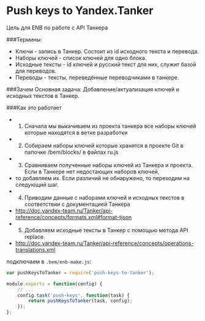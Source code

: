 # Push keys to Yandex.Tanker
Цель для ENB по работе с API Танкера


###Термины:
* Ключи - запись в Танкер. Состоит из id исходного текста и перевода.
* Наборы ключей - список ключей для одно блока.
* Исходные тексты - id ключей и русский текст для них, служит базой для переводов.
* Переводы - тексты, переведённые переводчиками в танкере.

###Зачем
Основная задача: Добавление/актуализация ключей и исходных текстов в Танкер.

###Как это работает
* 1. Сначала мы выкачиваем из проекта танкера все наборы ключей которые находятся в ветке разработки
* 2. Собираем наборы ключей которые хранятся в проекте Git в папочке /bem/blocks/ в файлах ru.js
* 3. Сравниваем полученные наборы ключей из Танкера и проекта. Если в Танкере нет недостающих наборов ключей,
* то добавляем их. Если различий не обнаружено, то переходим на следующий шаг.
* 4. Приводим данные с наборами ключей и исходных текстов в соответствии с документацией Танкера
* http://doc.yandex-team.ru/Tanker/api-reference/concepts/formats.xml#format-tjson
* 5. Добавляем исходные тексты в Танкер с помощью метода API replace.
* http://doc.yandex-team.ru/Tanker/api-reference/concepts/operations-translations.xml


подключаем в `.bem/enb-make.js`:

```javascript
var pushKeysToTanker = require('push-keys-to-tanker');

module.exports = function(config) {
	// ...
	config.task('push-keys', function(task) {
		return pushKeysToTanker(task, config);
	});
};
```
